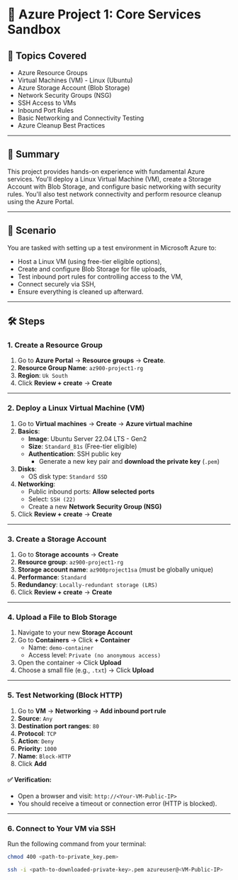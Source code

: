 # 🔧 Azure Project 1: Core Services Sandbox

## 🧠 Topics Covered

- Azure Resource Groups
- Virtual Machines (VM) - Linux (Ubuntu)
- Azure Storage Account (Blob Storage)
- Network Security Groups (NSG)
- SSH Access to VMs
- Inbound Port Rules
- Basic Networking and Connectivity Testing
- Azure Cleanup Best Practices

---

## 📘 Summary

This project provides hands-on experience with fundamental Azure services. You'll deploy a Linux Virtual Machine (VM), create a Storage Account with Blob Storage, and configure basic networking with security rules. You'll also test network connectivity and perform resource cleanup using the Azure Portal.

---

## 📌 Scenario

You are tasked with setting up a test environment in Microsoft Azure to:
- Host a Linux VM (using free-tier eligible options),
- Create and configure Blob Storage for file uploads,
- Test inbound port rules for controlling access to the VM,
- Connect securely via SSH,
- Ensure everything is cleaned up afterward.

---

## 🛠️ Steps

### 1. Create a Resource Group

1. Go to **Azure Portal** → **Resource groups** → **Create**.
2. **Resource Group Name**: `az900-project1-rg`
3. **Region**: `Uk South`
4. Click **Review + create** → **Create**

---

### 2. Deploy a Linux Virtual Machine (VM)

1. Go to **Virtual machines** → **Create** → **Azure virtual machine**
2. **Basics**:
   - **Image**: Ubuntu Server 22.04 LTS - Gen2
   - **Size**: `Standard_B1s` (Free-tier eligible)
   - **Authentication**: SSH public key
     - Generate a new key pair and **download the private key** (`.pem`)
3. **Disks**:
   - OS disk type: `Standard SSD`
4. **Networking**:
   - Public inbound ports: **Allow selected ports**
   - Select: `SSH (22)`
   - Create a new **Network Security Group (NSG)**
5. Click **Review + create** → **Create**

---

### 3. Create a Storage Account

1. Go to **Storage accounts** → **Create**
2. **Resource group**: `az900-project1-rg`
3. **Storage account name**: `az900project1sa` (must be globally unique)
4. **Performance**: `Standard`
5. **Redundancy**: `Locally-redundant storage (LRS)`
6. Click **Review + create** → **Create**

---

### 4. Upload a File to Blob Storage

1. Navigate to your new **Storage Account**
2. Go to **Containers** → Click **+ Container**
   - Name: `demo-container`
   - Access level: `Private (no anonymous access)`
3. Open the container → Click **Upload**
4. Choose a small file (e.g., `.txt`) → Click **Upload**

---

### 5. Test Networking (Block HTTP)

1. Go to **VM** → **Networking** → **Add inbound port rule**
2. **Source**: `Any`
3. **Destination port ranges**: `80`
4. **Protocol**: `TCP`
5. **Action**: `Deny`
6. **Priority**: `1000`
7. **Name**: `Block-HTTP`
8. Click **Add**

#### ✅ Verification:

- Open a browser and visit: `http://<Your-VM-Public-IP>`
- You should receive a timeout or connection error (HTTP is blocked).

---

### 6. Connect to Your VM via SSH

Run the following command from your terminal:

```bash
chmod 400 <path-to-private_key.pem>

ssh -i <path-to-downloaded-private-key>.pem azureuser@<VM-Public-IP>
